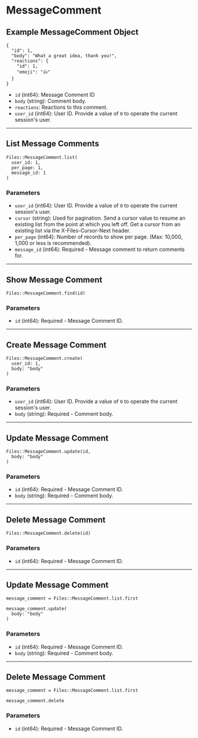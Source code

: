 # MessageComment

## Example MessageComment Object

```
{
  "id": 1,
  "body": "What a great idea, thank you!",
  "reactions": {
    "id": 1,
    "emoji": "👍"
  }
}
```

* `id` (int64): Message Comment ID
* `body` (string): Comment body.
* `reactions`: Reactions to this comment.
* `user_id` (int64): User ID.  Provide a value of `0` to operate the current session's user.


---

## List Message Comments

```
Files::MessageComment.list(
  user_id: 1, 
  per_page: 1, 
  message_id: 1
)
```

### Parameters

* `user_id` (int64): User ID.  Provide a value of `0` to operate the current session's user.
* `cursor` (string): Used for pagination.  Send a cursor value to resume an existing list from the point at which you left off.  Get a cursor from an existing list via the X-Files-Cursor-Next header.
* `per_page` (int64): Number of records to show per page.  (Max: 10,000, 1,000 or less is recommended).
* `message_id` (int64): Required - Message comment to return comments for.


---

## Show Message Comment

```
Files::MessageComment.find(id)
```

### Parameters

* `id` (int64): Required - Message Comment ID.


---

## Create Message Comment

```
Files::MessageComment.create(
  user_id: 1, 
  body: "body"
)
```

### Parameters

* `user_id` (int64): User ID.  Provide a value of `0` to operate the current session's user.
* `body` (string): Required - Comment body.


---

## Update Message Comment

```
Files::MessageComment.update(id, 
  body: "body"
)
```

### Parameters

* `id` (int64): Required - Message Comment ID.
* `body` (string): Required - Comment body.


---

## Delete Message Comment

```
Files::MessageComment.delete(id)
```

### Parameters

* `id` (int64): Required - Message Comment ID.


---

## Update Message Comment

```
message_comment = Files::MessageComment.list.first

message_comment.update(
  body: "body"
)
```

### Parameters

* `id` (int64): Required - Message Comment ID.
* `body` (string): Required - Comment body.


---

## Delete Message Comment

```
message_comment = Files::MessageComment.list.first

message_comment.delete
```

### Parameters

* `id` (int64): Required - Message Comment ID.
